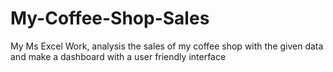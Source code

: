 # My-Coffee-Shop-Sales
My Ms Excel Work, analysis the sales of my coffee shop with the given data and make a dashboard with a user friendly interface 
